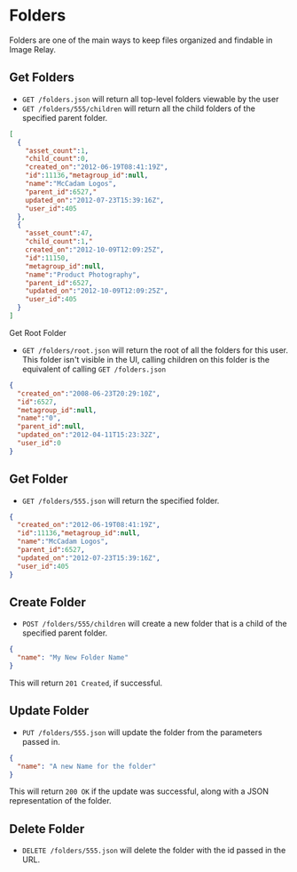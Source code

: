 Folders
=======

Folders are one of the main ways to keep files organized and findable in Image Relay.

Get Folders
-----------

* `GET /folders.json` will return all top-level folders viewable by the user
* `GET /folders/555/children` will return all the child folders of the specified parent folder.

```json
[
  {
    "asset_count":1,
    "child_count":0,
    "created_on":"2012-06-19T08:41:19Z",
    "id":11136,"metagroup_id":null,
    "name":"McCadam Logos",
    "parent_id":6527,"
    updated_on":"2012-07-23T15:39:16Z",
    "user_id":405
  },
  {
    "asset_count":47,
    "child_count":1,"
    created_on":"2012-10-09T12:09:25Z",
    "id":11150,
    "metagroup_id":null,
    "name":"Product Photography",
    "parent_id":6527,
    "updated_on":"2012-10-09T12:09:25Z",
    "user_id":405
  }
]
```

Get Root Folder

* `GET /folders/root.json` will return the root of all the folders for this user. This folder isn't visible in the UI, calling children on this folder is the equivalent of
calling `GET /folders.json`

```json
{
  "created_on":"2008-06-23T20:29:10Z",
  "id":6527,
  "metagroup_id":null,
  "name":"0",
  "parent_id":null,
  "updated_on":"2012-04-11T15:23:32Z",
  "user_id":0
}
```

Get Folder
----------

* `GET /folders/555.json` will return the specified folder.

```json
{
  "created_on":"2012-06-19T08:41:19Z",
  "id":11136,"metagroup_id":null,
  "name":"McCadam Logos",
  "parent_id":6527,
  "updated_on":"2012-07-23T15:39:16Z",
  "user_id":405
}
```

Create Folder
-------------

* `POST /folders/555/children` will create a new folder that is a child of the specified parent folder.

```json
{
  "name": "My New Folder Name"
}
```

This will return `201 Created`, if successful.

Update Folder
-------------

* `PUT /folders/555.json` will update the folder from the parameters passed in.

```json
{
  "name": "A new Name for the folder"
}
```

This will return `200 OK` if the update was successful, along with a JSON representation of the folder.

Delete Folder
-------------

* `DELETE /folders/555.json` will delete the folder with the id passed in the URL.


